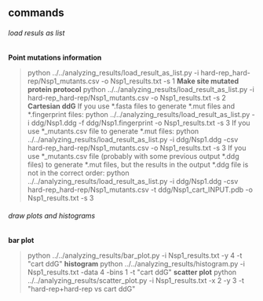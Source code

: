 ## commands

###### load resuls as list
**Point mutations information**
> python ../../analyzing_results/load_result_as_list.py -i hard-rep_hard-rep/Nsp1_mutants.csv -o Nsp1_results.txt -s 1
**Make site mutated protein protocol**
> python ../../analyzing_results/load_result_as_list.py -i hard-rep_hard-rep/Nsp1_mutants.csv -o Nsp1_results.txt -s 2
**Cartesian ddG**
If you use *.fasta files to generate *.mut files and *.fingerprint files:
> python ../../analyzing_results/load_result_as_list.py -i ddg/Nsp1.ddg -f ddg/Nsp1.fingerprint -o Nsp1_results.txt -s 3
If you use *_mutants.csv file to generate *.mut files:
> python ../../analyzing_results/load_result_as_list.py -i ddg/Nsp1.ddg -csv hard-rep_hard-rep/Nsp1_mutants.csv -o Nsp1_results.txt -s 3
If you use *_mutants.csv file (probably with some previous output *.ddg files) to generate *.mut files, but the results in the output *.ddg file is not in the correct order:
> python ../../analyzing_results/load_result_as_list.py -i ddg/Nsp1.ddg -csv hard-rep_hard-rep/Nsp1_mutants.csv -t ddg/Nsp1_cart_INPUT.pdb -o Nsp1_results.txt -s 3

###### draw plots and histograms
**bar plot**
> python ../../analyzing_results/bar_plot.py -i Nsp1_results.txt -y 4 -t "cart ddG"
**histogram**
> python ../../analyzing_results/histogram.py -i Nsp1_results.txt -data 4 -bins 1 -t "cart ddG"
**scatter plot**
> python ../../analyzing_results/scatter_plot.py -i Nsp1_results.txt -x 2 -y 3 -t "hard-rep+hard-rep vs cart ddG"
